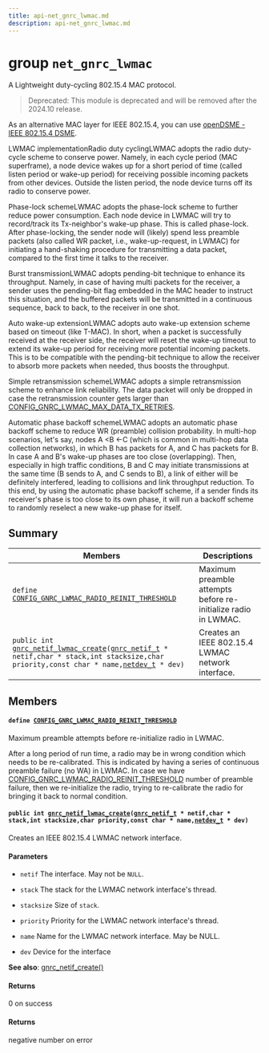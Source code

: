 ```yaml
---
title: api-net_gnrc_lwmac.md
description: api-net_gnrc_lwmac.md
---
```

# group `net_gnrc_lwmac` 

A Lightweight duty-cycling 802.15.4 MAC protocol.

> Deprecated: This module is deprecated and will be removed after the 2024.10 release.

As an alternative MAC layer for IEEE 802.15.4, you can use [openDSME - IEEE 802.15.4 DSME](./doc/starlight-docs/src/content/docs/apidoc/api-undefined.md#group__pkg__opendsme).

LWMAC implementationRadio duty cyclingLWMAC adopts the radio duty-cycle scheme to conserve power. Namely, in each cycle period (MAC superframe), a node device wakes up for a short period of time (called listen period or wake-up period) for receiving possible incoming packets from other devices. Outside the listen period, the node device turns off its radio to conserve power.

Phase-lock schemeLWMAC adopts the phase-lock scheme to further reduce power consumption. Each node device in LWMAC will try to record/track its Tx-neighbor's wake-up phase. This is called phase-lock. After phase-locking, the sender node will (likely) spend less preamble packets (also called WR packet, i.e., wake-up-request, in LWMAC) for initiating a hand-shaking procedure for transmitting a data packet, compared to the first time it talks to the receiver.

Burst transmissionLWMAC adopts pending-bit technique to enhance its throughput. Namely, in case of having multi packets for the receiver, a sender uses the pending-bit flag embedded in the MAC header to instruct this situation, and the buffered packets will be transmitted in a continuous sequence, back to back, to the receiver in one shot.

Auto wake-up extensionLWMAC adopts auto wake-up extension scheme based on timeout (like T-MAC). In short, when a packet is successfully received at the receiver side, the receiver will reset the wake-up timeout to extend its wake-up period for receiving more potential incoming packets. This is to be compatible with the pending-bit technique to allow the receiver to absorb more packets when needed, thus boosts the throughput.

Simple retransmission schemeLWMAC adopts a simple retransmission scheme to enhance link reliability. The data packet will only be dropped in case the retransmission counter gets larger than [CONFIG_GNRC_LWMAC_MAX_DATA_TX_RETRIES](./doc/starlight-docs/src/content/docs/apidoc/api-undefined.md#group__net__gnrc__lwmac__conf_1gaab0dec523ac0ad4b48d8e117eb283126).

Automatic phase backoff schemeLWMAC adopts an automatic phase backoff scheme to reduce WR (preamble) collision probability. In multi-hop scenarios, let's say, nodes A <B <-C (which is common in multi-hop data collection networks), in which B has packets for A, and C has packets for B. In case A and B's wake-up phases are too close (overlapping). Then, especially in high traffic conditions, B and C may initiate transmissions at the same time (B sends to A, and C sends to B), a link of either will be definitely interfered, leading to collisions and link throughput reduction. To this end, by using the automatic phase backoff scheme, if a sender finds its receiver's phase is too close to its own phase, it will run a backoff scheme to randomly reselect a new wake-up phase for itself.

## Summary

 Members                        | Descriptions                                
--------------------------------|---------------------------------------------
`define `[`CONFIG_GNRC_LWMAC_RADIO_REINIT_THRESHOLD`](#group__net__gnrc__lwmac_1ga55299407e69c99e80ed955717c3b6cd6)            | Maximum preamble attempts before re-initialize radio in LWMAC.
`public int `[`gnrc_netif_lwmac_create`](#group__net__gnrc__lwmac_1ga0649ee050832c15abf6602689c826640)`(`[`gnrc_netif_t`](./doc/starlight-docs/src/content/docs/apidoc/api-net_gnrc_netif.md#structgnrc__netif__t)` * netif,char * stack,int stacksize,char priority,const char * name,`[`netdev_t`](./doc/starlight-docs/src/content/docs/apidoc/api-undefined.md#group__drivers__netdev__api_1ga14012f723b7591ad2fa42ace34601ac4)` * dev)`            | Creates an IEEE 802.15.4 LWMAC network interface.

## Members

#### `define `[`CONFIG_GNRC_LWMAC_RADIO_REINIT_THRESHOLD`](#group__net__gnrc__lwmac_1ga55299407e69c99e80ed955717c3b6cd6) 

Maximum preamble attempts before re-initialize radio in LWMAC.

After a long period of run time, a radio may be in wrong condition which needs to be re-calibrated. This is indicated by having a series of continuous preamble failure (no WA) in LWMAC. In case we have [CONFIG_GNRC_LWMAC_RADIO_REINIT_THRESHOLD](./doc/starlight-docs/src/content/docs/apidoc/api-undefined.md#group__net__gnrc__lwmac_1ga55299407e69c99e80ed955717c3b6cd6) number of preamble failure, then we re-initialize the radio, trying to re-calibrate the radio for bringing it back to normal condition.

#### `public int `[`gnrc_netif_lwmac_create`](#group__net__gnrc__lwmac_1ga0649ee050832c15abf6602689c826640)`(`[`gnrc_netif_t`](./doc/starlight-docs/src/content/docs/apidoc/api-net_gnrc_netif.md#structgnrc__netif__t)` * netif,char * stack,int stacksize,char priority,const char * name,`[`netdev_t`](./doc/starlight-docs/src/content/docs/apidoc/api-undefined.md#group__drivers__netdev__api_1ga14012f723b7591ad2fa42ace34601ac4)` * dev)` 

Creates an IEEE 802.15.4 LWMAC network interface.

#### Parameters
* `netif` The interface. May not be `NULL`. 

* `stack` The stack for the LWMAC network interface's thread. 

* `stacksize` Size of `stack`. 

* `priority` Priority for the LWMAC network interface's thread. 

* `name` Name for the LWMAC network interface. May be NULL. 

* `dev` Device for the interface

**See also**: [gnrc_netif_create()](./doc/starlight-docs/src/content/docs/apidoc/api-undefined.md#group__net__gnrc__netif_1ga94c18818950185514dae7271abed4d86)

#### Returns
0 on success 

#### Returns
negative number on error


